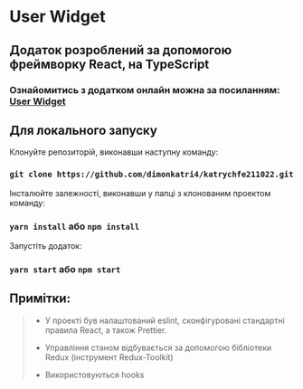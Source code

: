 # User Widget

## Додаток розроблений за допомогою фреймворку React, на TypeScript 

### Ознайомитись з додатком онлайн можна за посиланням: [User Widget](https://bright-biscuit-d46722.netlify.app/)

## Для локального запуску

Клонуйте репозиторій, виконавши наступну команду:

### `git clone https://github.com/dimonkatri4/katrychfe211022.git`

Інсталюйте залежності, виконавши у папці з клонованим проектом команду:

### `yarn install` або `npm install`

Запустіть додаток:

### `yarn start` або `npm start`

## Примітки:

> - У проекті був налаштований eslint, сконфігуровані стандартні правила React, а також Prettier.
>
> - Управління станом відбувається за допомогою бібліотеки Redux (інструмент Redux-Toolkit)
>
> - Використовуються hooks

